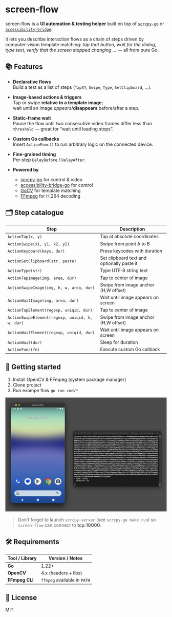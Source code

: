 # screen‑flow

screen‑flow is a **UI automation & testing helper** built on top of [`scrcpy‑go`](https://github.com/merzzzl/scrcpy-go) or [`accessibility-bridge`](https://github.com/merzzzl/accessibility-bridge).  

It lets you describe interaction flows as a chain of steps driven by
computer‑vision template matching: *tap that button, wait for the dialog,
type text, verify that the screen stopped changing …* — all from pure Go.

## 📚  Features

- **Declarative flows**  
  Build a test as a list of steps (`TapXY`, `Swipe`, `Type`, `SetClipboard`, …).

- **Image‑based actions & triggers**  
  Tap or swipe **relative to a template image**;  
  wait until an image *appears*/**disappears** before/after a step.

- **Static‑frame wait**  
  Pause the flow until two consecutive video frames differ less than
  `threshold` — great for “wait until loading stops”.

- **Custom Go callbacks**  
  Insert `ActionFunc()` to run arbitrary logic on the connected device.

- **Fine‑grained timing**  
  Per‑step `DelayBefore` / `DelayAfter`.

- **Powered by**  
  - [scrcpy-go](https://github.com/merzzzl/scrcpy-go) for control & video
  - [accessibility-bridge-go](https://github.com/merzzzl/accessibility-bridge-go) for control 
  - [GoCV](https://gocv.io/) for template matching  
  - [FFmpeg](https://ffmpeg.org/) for H.264 decoding

## 🗂  Step catalogue

| Step                                           | Description                                |
| ---------------------------------------------- | ------------------------------------------ |
| `ActionTap(x, y)`                              | Tap at absolute coordinates                |
| `ActionSwipe(x1, y1, x2, y2)`                  | Swipe from point A to B                    |
| `ActionKeyboard(keys, dur)`                    | Press keycodes with duration               |
| `ActionSetClipboard(str, paste)`               | Set clipboard text and optionally paste it |
| `ActionType(str)`                              | Type UTF‑8 string text                     |
| `ActionTapImage(img, area, dur)`               | Tap to center of image                     |
| `ActionSwipeImage(img, h, w, area, dur)`       | Swipe from image anchor (H,W offset)       |
| `ActionWaitImage(img, area, dur)`              | Wait until image appears on screen         |
| `ActionTapElement(regexp, uniqid, dur)`        | Tap to center of image                     |
| `ActionSwipeElement(regexp, uniqid, h, w, dur)`| Swipe from image anchor (H,W offset)       |
| `ActionWaitElement(regexp, uniqid, dur)`       | Wait until image appears on screen         |
| `ActionWait(dur)`                              | Sleep for duration                         |
| `ActionFunc(fn)`                               | Execute custom Go callback                 |

## 🚀  Getting started

1) Install OpenCV & FFmpeg (system package manager)
2) Clone project
3) Run exampe flow ```go run cmd/*```

![screenshot](README.png)

> Don’t forget to launch `scrcpy-server` (see `scrcpy-go make run`)
> so `screen‑flow` can connect to **tcp:10000**.

## 🛠  Requirements

| Tool / Library     | Version / Notes                                         |
| ------------------ | ------------------------------------------------------- |
| **Go**             | 1.22+                                                   |
| **OpenCV**         | 4.x (headers + libs)                                    |
| **FFmpeg CLI**     | `ffmpeg` available in `PATH`                            |

## 📄  License

MIT
